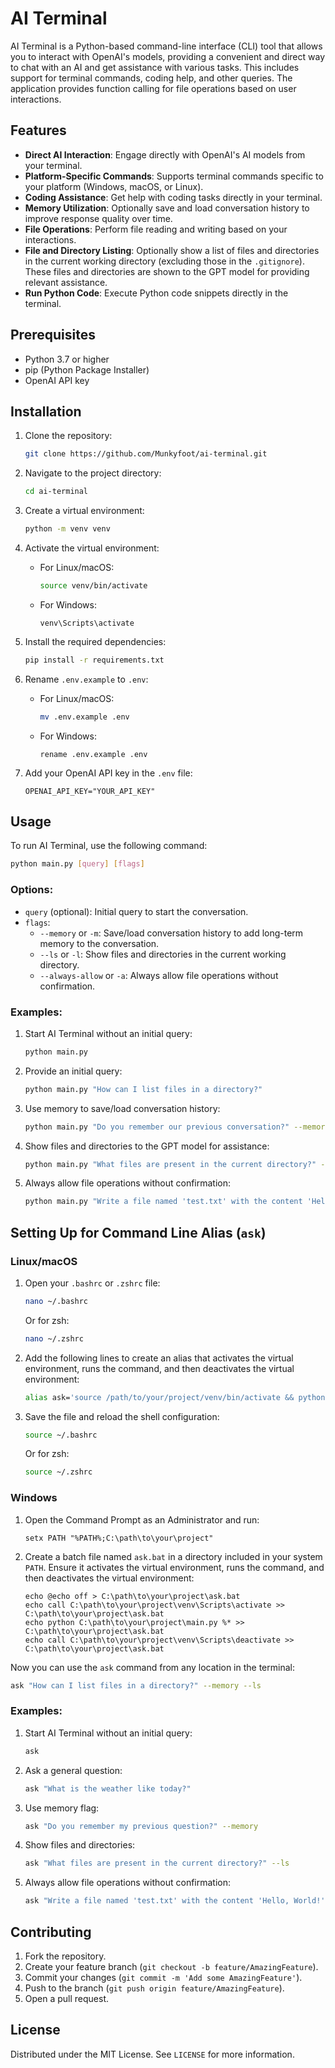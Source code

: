 # AI Terminal

AI Terminal is a Python-based command-line interface (CLI) tool that allows you to interact with OpenAI's models, providing a convenient and direct way to chat with an AI and get assistance with various tasks. This includes support for terminal commands, coding help, and other queries. The application provides function calling for file operations based on user interactions.

## Features

- **Direct AI Interaction**: Engage directly with OpenAI's AI models from your terminal.
- **Platform-Specific Commands**: Supports terminal commands specific to your platform (Windows, macOS, or Linux).
- **Coding Assistance**: Get help with coding tasks directly in your terminal.
- **Memory Utilization**: Optionally save and load conversation history to improve response quality over time.
- **File Operations**: Perform file reading and writing based on your interactions.
- **File and Directory Listing**: Optionally show a list of files and directories in the current working directory (excluding those in the `.gitignore`). These files and directories are shown to the GPT model for providing relevant assistance.
- **Run Python Code**: Execute Python code snippets directly in the terminal.

## Prerequisites

- Python 3.7 or higher
- pip (Python Package Installer)
- OpenAI API key

## Installation

1. Clone the repository:

   ```bash
   git clone https://github.com/Munkyfoot/ai-terminal.git
   ```

2. Navigate to the project directory:

   ```bash
   cd ai-terminal
   ```

3. Create a virtual environment:

   ```bash
   python -m venv venv
   ```

4. Activate the virtual environment:

   - For Linux/macOS:

     ```bash
     source venv/bin/activate
     ```

   - For Windows:

     ```batch
     venv\Scripts\activate
     ```

5. Install the required dependencies:

   ```bash
   pip install -r requirements.txt
   ```

6. Rename `.env.example` to `.env`:

   - For Linux/macOS:

     ```bash
     mv .env.example .env
     ```

   - For Windows:

     ```batch
     rename .env.example .env
     ```

7. Add your OpenAI API key in the `.env` file:

   ```env
   OPENAI_API_KEY="YOUR_API_KEY"
   ```

## Usage

To run AI Terminal, use the following command:

```bash
python main.py [query] [flags]
```

### Options:

- `query` (optional): Initial query to start the conversation.
- `flags`:
  - `--memory` or `-m`: Save/load conversation history to add long-term memory to the conversation.
  - `--ls` or `-l`: Show files and directories in the current working directory.
  - `--always-allow` or `-a`: Always allow file operations without confirmation.

### Examples:

1. Start AI Terminal without an initial query:

   ```bash
   python main.py
   ```

2. Provide an initial query:

   ```bash
   python main.py "How can I list files in a directory?"
   ```

3. Use memory to save/load conversation history:

   ```bash
   python main.py "Do you remember our previous conversation?" --memory
   ```

4. Show files and directories to the GPT model for assistance:

   ```bash
   python main.py "What files are present in the current directory?" --ls
   ```

5. Always allow file operations without confirmation:

   ```bash
   python main.py "Write a file named 'test.txt' with the content 'Hello, World!'" --always-allow
   ```

## Setting Up for Command Line Alias (`ask`)

### Linux/macOS

1. Open your `.bashrc` or `.zshrc` file:

   ```bash
   nano ~/.bashrc
   ```

   Or for zsh:

   ```bash
   nano ~/.zshrc
   ```

2. Add the following lines to create an alias that activates the virtual environment, runs the command, and then deactivates the virtual environment:

   ```bash
   alias ask='source /path/to/your/project/venv/bin/activate && python /path/to/your/project/main.py "$@" && deactivate'
   ```

3. Save the file and reload the shell configuration:

   ```bash
   source ~/.bashrc
   ```

   Or for zsh:

   ```bash
   source ~/.zshrc
   ```

### Windows

1. Open the Command Prompt as an Administrator and run:

   ```batch
   setx PATH "%PATH%;C:\path\to\your\project"
   ```

2. Create a batch file named `ask.bat` in a directory included in your system `PATH`. Ensure it activates the virtual environment, runs the command, and then deactivates the virtual environment:

   ```batch
   echo @echo off > C:\path\to\your\project\ask.bat
   echo call C:\path\to\your\project\venv\Scripts\activate >> C:\path\to\your\project\ask.bat
   echo python C:\path\to\your\project\main.py %* >> C:\path\to\your\project\ask.bat
   echo call C:\path\to\your\project\venv\Scripts\deactivate >> C:\path\to\your\project\ask.bat
   ```

Now you can use the `ask` command from any location in the terminal:

```bash
ask "How can I list files in a directory?" --memory --ls
```

### Examples:

1. Start AI Terminal without an initial query:

   ```bash
   ask
   ```

2. Ask a general question:

   ```bash
   ask "What is the weather like today?"
   ```

3. Use memory flag:

   ```bash
   ask "Do you remember my previous question?" --memory
   ```

4. Show files and directories:

   ```bash
   ask "What files are present in the current directory?" --ls
   ```

5. Always allow file operations without confirmation:

   ```bash
   ask "Write a file named 'test.txt' with the content 'Hello, World!'" --always-allow
   ```

## Contributing

1. Fork the repository.
2. Create your feature branch (`git checkout -b feature/AmazingFeature`).
3. Commit your changes (`git commit -m 'Add some AmazingFeature'`).
4. Push to the branch (`git push origin feature/AmazingFeature`).
5. Open a pull request.

## License

Distributed under the MIT License. See `LICENSE` for more information.
